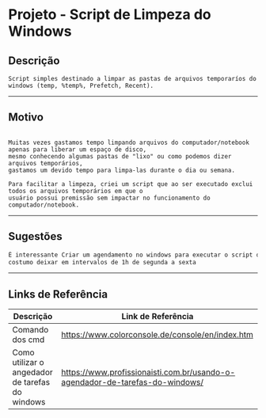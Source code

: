 # Projeto - Script de Limpeza do Windows

## Descrição

```ssh
Script simples destinado a limpar as pastas de arquivos temporaríos do windows (temp, %temp%, Prefetch, Recent).
```

---

## Motivo

```ssh

Muitas vezes gastamos tempo limpando arquivos do computador/notebook apenas para liberar um espaço de disco,
mesmo conhecendo algumas pastas de "lixo" ou como podemos dizer arquivos temporários,
gastamos um devido tempo para limpa-las durante o dia ou semana.

Para facilitar a limpeza, criei um script que ao ser executado exclui todos os arquivos temporários em que o
usuário possui premissão sem impactar no funcionamento do computador/notebook.

```

---

## Sugestões

```sh
É interessante Criar um agendamento no windows para executar o script de tempos em tempos,
costumo deixar em intervalos de 1h de segunda a sexta
```

---

## Links de Referência


| Descrição | Link de Referência|
| ---- | ---- |
| Comando dos cmd | https://www.colorconsole.de/console/en/index.htm|
| Como utilizar o angedador de tarefas do windows | https://www.profissionaisti.com.br/usando-o-agendador-de-tarefas-do-windows/|
